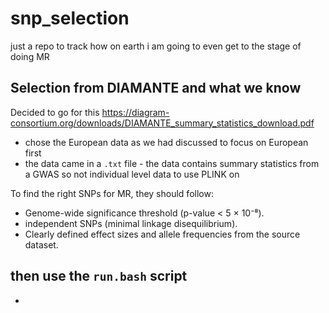# snp_selection
just a repo to track how on earth i am going to even get to the stage of doing MR 

## Selection from DIAMANTE and what we know 
Decided to go for this https://diagram-consortium.org/downloads/DIAMANTE_summary_statistics_download.pdf
- chose the European data as we had discussed to focus on European first
- the data came in a ``.txt`` file - the data contains summary statistics from a GWAS so not individual level data to use PLINK on

To find the right SNPs for MR, they should follow:
- Genome-wide significance threshold (p-value < 5 × 10⁻⁸).
- independent SNPs (minimal linkage disequilibrium).
- Clearly defined effect sizes and allele frequencies from the source dataset.

## then use the ``run.bash`` script 
- 

